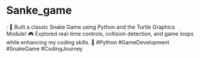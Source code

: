 # Sanke_game
: 🐍 Built a classic Snake Game using Python and the Turtle Graphics Module! 🎮  Explored real-time controls, collision detection, and game loops while enhancing my coding skills. 🚀  #Python #GameDevelopment #SnakeGame #CodingJourney
